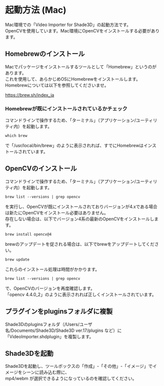 # 起動方法 (Mac)

Mac環境での「Video Importer for Shade3D」の起動方法です。     
OpenCVを使用しています。Mac環境にOpenCVをインストールする必要があります。    

## Homebrewのインストール

Macでパッケージをインストールするツールとして「Homebrew」というのがあります。    
これを使用して、あらかじめOSにHomebrewをインストールします。    
Homebrewについては以下を参照してくださいませ。    

https://brew.sh/index_ja

### Homebrewが既にインストールされているかチェック

コマンドラインで操作するため、「ターミナル」（アプリケーション/ユーティリティ内）を起動します。     

    which brew

で「/usr/local/bin/brew」のように表示されれば、すでにHomebrewはインストールされています。    

## OpenCVのインストール

コマンドラインで操作するため、「ターミナル」（アプリケーション/ユーティリティ内）を起動します。     

    brew list --versions | grep opencv

を実行し、OpenCVが既にインストールされておりバージョンが4.xである場合は新たにOpenCVをインストール必要はありません。    
存在しない場合は、以下でバージョン4系の最新のOpenCVをインストールします。    

    brew install opencv@4

brewのアップデートを促される場合は、以下でbrewをアップデートしてください。    

    brew update

これらのインストール処理は時間がかかります。     

    brew list --versions | grep opencv

で、OpenCVのバージョンを再度確認します。    
「opencv 4.4.0_2」のように表示されれば正しくインストールされています。    

## プラグインをpluginsフォルダに複製

Shade3Dのpluginsフォルダ（/Users/ユーザ名/Documents/Shade3D/Shade3D ver.17/plugins など）に「VideoImporter.shdplugin」を複製します。    

## Shade3Dを起動

Shade3Dを起動し、ツールボックスの「作成」-「その他」-「イメージ」でイメージをシーンに読み込む際に、    
mp4/webm が選択できるようになっているのを確認してください。     


